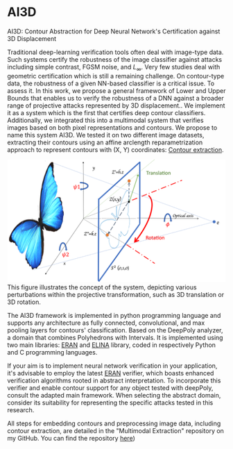 # AI3D
AI3D: Contour Abstraction for Deep Neural Network's Certification against 3D Displacement

Traditional deep-learning verification tools often deal with image-type data. Such systems certify the robustness of the image classifier against attacks including simple contrast, FGSM noise, and $L_{\infty}$. Very few studies deal with geometric certification which is still a remaining challenge. On contour-type data, the robustness of a given NN-based classifier is a critical issue. To assess it. In this work, we propose a general framework of Lower and Upper Bounds that enables us to verify the robustness of a DNN against a broader range of projective attacks represented by 3D displacement..
We implement it as a system which is the first that certifies deep contour classifiers. Additionally, we integrated this into a multimodal system that verifies images based on both pixel representations and contours. We propose to name this system AI3D. We tested it on two different image datasets, extracting their contours using an affine arclength reparametrization approach to represent contours with (X, Y) coordinates: [Contour extraction](https://github.com/ImenSmatiENSI/Multimodal_extraction).




![This figure](SL2_butterfly.png)  This figure illustrates the concept of the system, depicting various perturbations within the projective transformation, such as 3D translation or 3D rotation. 


The AI3D framework is implemented in python programming language and supports any architecture as fully connected, convolutional, and max pooling layers for contours' classification. 
Based on the DeepPoly analyzer, a domain that combines Polyhedrons with Intervals. It is implemented using two main libraries: [ERAN](https://github.com/eth-sri/eran) and [ELINA](https://github.com/eth-sri/ELINA) library, coded in respectively Python and C programming languages.

If your aim is to implement neural network verification in your application, it's advisable to employ the latest [ERAN](https://github.com/eth-sri/eran) verifier, which boasts enhanced verification algorithms rooted in abstract interpretation. To incorporate this verifier and enable contour support for any object tested with deepPoly, consult the adapted main framework. When selecting the abstract domain, consider its suitability for representing the specific attacks tested in this research.

All steps for embedding contours and preprocessing image data, including contour extraction, are detailed in the "Multimodal Extraction" repository on my GitHub. You can find the repository [here](https://github.com/ImenSmatiENSI/Multimodal-System))
